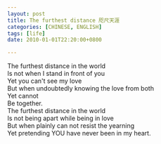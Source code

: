 ```yaml
---
layout: post
title: The furthest distance 咫尺天涯
categories: [CHINESE, ENGLISH]
tags: [life]
date: 2010-01-01T22:20:00+0800

---
```


  
The furthest distance in the world  
Is not when I stand in front of you  
Yet you can't see my love  
But when undoubtedly knowing the love from both  
Yet cannot  
Be together.  
The furthest distance in the world  
Is not being apart while being in love  
But when plainly can not resist the yearning  
Yet pretending YOU have never been in my heart.